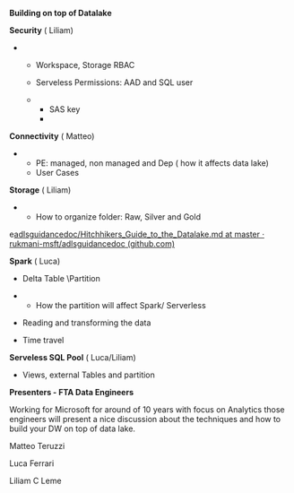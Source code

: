 **Building  on top of  Datalake**

 

**Security** ( Liliam)

- - Workspace, Storage RBAC

  - Serveless Permissions:      AAD and SQL user

  - - SAS key
    - 

**Connectivity** ( Matteo)

- - PE: managed, non      managed and Dep ( how it affects data lake)
  - User Cases

 

**Storage** ( Liliam)

- - How to organize folder:      Raw, Silver and Gold

e[adlsguidancedoc/Hitchhikers_Guide_to_the_Datalake.md at master · rukmani-msft/adlsguidancedoc (github.com)](https://github.com/rukmani-msft/adlsguidancedoc/blob/master/Hitchhikers_Guide_to_the_Datalake.md)

 

**Spark** ( Luca)

- Delta Table \Partition

- - How the partition will affect      Spark/ Serverless

- Reading and transforming     the data

- Time travel

 

**Serveless SQL Pool** ( Luca/Liliam)

- Views, external Tables     and partition



**Presenters -  FTA Data Engineers**

Working for Microsoft for around of 10 years with focus on Analytics those engineers will present a nice discussion about the techniques and how to build your DW on top of data lake.



Matteo Teruzzi

Luca Ferrari

Liliam C Leme